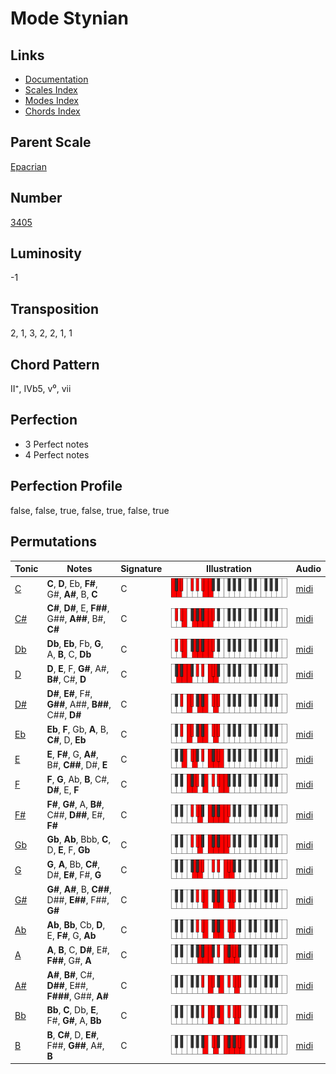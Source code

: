 # Mode Stynian

## Links

- [Documentation](README.md)
- [Scales Index](Scales.md)
- [Modes Index](Modes.md)
- [Chords Index](Chords.md)

## Parent Scale

[Epacrian](ScaleEpacrian.md)

## Number

[3405](https://ianring.com/musictheory/scales/3405)

## Luminosity

-1

## Transposition

2, 1, 3, 2, 2, 1, 1

## Chord Pattern

II⁺, IVb5, v⁰, vii

## Perfection

- 3 Perfect notes
- 4 Perfect notes

## Perfection Profile

false, false, true, false, true, false, true

## Permutations

| Tonic | Notes | Signature | Illustration | Audio |
|-------|-------|-----------|--------------|-------|
| [C](ModeCNaturalStynian.md) | **C**, **D**, Eb, **F#**, G#, **A#**, B, **C** | C | ![CNaturalStynian](ModeCNaturalStynian.png) | [midi](https://github.com/edipermadi/music/blob/main/docs/ModeCNaturalStynian.mid?raw=true) |
| [C#](ModeCSharpStynian.md) | **C#**, **D#**, E, **F##**, G##, **A##**, B#, **C#** | C | ![CSharpStynian](ModeCSharpStynian.png) | [midi](https://github.com/edipermadi/music/blob/main/docs/ModeCSharpStynian.mid?raw=true) |
| [Db](ModeDFlatStynian.md) | **Db**, **Eb**, Fb, **G**, A, **B**, C, **Db** | C | ![DFlatStynian](ModeDFlatStynian.png) | [midi](https://github.com/edipermadi/music/blob/main/docs/ModeDFlatStynian.mid?raw=true) |
| [D](ModeDNaturalStynian.md) | **D**, **E**, F, **G#**, A#, **B#**, C#, **D** | C | ![DNaturalStynian](ModeDNaturalStynian.png) | [midi](https://github.com/edipermadi/music/blob/main/docs/ModeDNaturalStynian.mid?raw=true) |
| [D#](ModeDSharpStynian.md) | **D#**, **E#**, F#, **G##**, A##, **B##**, C##, **D#** | C | ![DSharpStynian](ModeDSharpStynian.png) | [midi](https://github.com/edipermadi/music/blob/main/docs/ModeDSharpStynian.mid?raw=true) |
| [Eb](ModeEFlatStynian.md) | **Eb**, **F**, Gb, **A**, B, **C#**, D, **Eb** | C | ![EFlatStynian](ModeEFlatStynian.png) | [midi](https://github.com/edipermadi/music/blob/main/docs/ModeEFlatStynian.mid?raw=true) |
| [E](ModeENaturalStynian.md) | **E**, **F#**, G, **A#**, B#, **C##**, D#, **E** | C | ![ENaturalStynian](ModeENaturalStynian.png) | [midi](https://github.com/edipermadi/music/blob/main/docs/ModeENaturalStynian.mid?raw=true) |
| [F](ModeFNaturalStynian.md) | **F**, **G**, Ab, **B**, C#, **D#**, E, **F** | C | ![FNaturalStynian](ModeFNaturalStynian.png) | [midi](https://github.com/edipermadi/music/blob/main/docs/ModeFNaturalStynian.mid?raw=true) |
| [F#](ModeFSharpStynian.md) | **F#**, **G#**, A, **B#**, C##, **D##**, E#, **F#** | C | ![FSharpStynian](ModeFSharpStynian.png) | [midi](https://github.com/edipermadi/music/blob/main/docs/ModeFSharpStynian.mid?raw=true) |
| [Gb](ModeGFlatStynian.md) | **Gb**, **Ab**, Bbb, **C**, D, **E**, F, **Gb** | C | ![GFlatStynian](ModeGFlatStynian.png) | [midi](https://github.com/edipermadi/music/blob/main/docs/ModeGFlatStynian.mid?raw=true) |
| [G](ModeGNaturalStynian.md) | **G**, **A**, Bb, **C#**, D#, **E#**, F#, **G** | C | ![GNaturalStynian](ModeGNaturalStynian.png) | [midi](https://github.com/edipermadi/music/blob/main/docs/ModeGNaturalStynian.mid?raw=true) |
| [G#](ModeGSharpStynian.md) | **G#**, **A#**, B, **C##**, D##, **E##**, F##, **G#** | C | ![GSharpStynian](ModeGSharpStynian.png) | [midi](https://github.com/edipermadi/music/blob/main/docs/ModeGSharpStynian.mid?raw=true) |
| [Ab](ModeAFlatStynian.md) | **Ab**, **Bb**, Cb, **D**, E, **F#**, G, **Ab** | C | ![AFlatStynian](ModeAFlatStynian.png) | [midi](https://github.com/edipermadi/music/blob/main/docs/ModeAFlatStynian.mid?raw=true) |
| [A](ModeANaturalStynian.md) | **A**, **B**, C, **D#**, E#, **F##**, G#, **A** | C | ![ANaturalStynian](ModeANaturalStynian.png) | [midi](https://github.com/edipermadi/music/blob/main/docs/ModeANaturalStynian.mid?raw=true) |
| [A#](ModeASharpStynian.md) | **A#**, **B#**, C#, **D##**, E##, **F###**, G##, **A#** | C | ![ASharpStynian](ModeASharpStynian.png) | [midi](https://github.com/edipermadi/music/blob/main/docs/ModeASharpStynian.mid?raw=true) |
| [Bb](ModeBFlatStynian.md) | **Bb**, **C**, Db, **E**, F#, **G#**, A, **Bb** | C | ![BFlatStynian](ModeBFlatStynian.png) | [midi](https://github.com/edipermadi/music/blob/main/docs/ModeBFlatStynian.mid?raw=true) |
| [B](ModeBNaturalStynian.md) | **B**, **C#**, D, **E#**, F##, **G##**, A#, **B** | C | ![BNaturalStynian](ModeBNaturalStynian.png) | [midi](https://github.com/edipermadi/music/blob/main/docs/ModeBNaturalStynian.mid?raw=true) |

